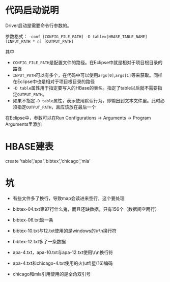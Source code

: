 # 代码启动说明

Driver启动是需要命令行参数的。

参数格式：
`-conf [CONFIG_FILE_PATH] -D table=[HBASE_TABLE_NAME] [INPUT_PATH * n] [OUTPUT_PATH]`

其中
- `CONFIG_FILE_PATH`是配置文件的路径。在Eclipse中就是相对于项目根目录的路径
- `INPUT_PATH`可以有多个，在代码中可以使用`args[0]`,`args[1]`等来获取。同样在Eclipse中也是相对于项目根目录的路径
- `-D table`属性用于指定要写入的HBase的表名。指定了table以后就不需要指定`OUTPUT_PATH`。
- 如果不指定`-D table`属性，表示使用默认行为，即输出到文本文件里。此时必须指定`OUTPUT_PATH`，且应该放在最后一个

在Eclipse中，参数可以在Run Configurations -> Arguments -> Program Arguments里添加

# HBASE建表
create 'table','apa','bibtex','chicago','mla'
# 坑

- 有些文件多了换行，导致map会读进来空行，这个要处理

- bibtex-04.txt第97行什么鬼，而且还缺数据，只有156个（数据间空两行）

- bibtex-06.txt缺一条

- bibtex-10.txt与12.txt使用的是windows的\r\n换行符

- bibtex-12.txt多了一条数据

- apa-4.txt，apa-10.txt与apa-12.txt使用\r\n换行符

- apa-4.txt和chicago-4.txt使用的火(utf)星(16)编码

- chicago和mla引用使用的是全角双引号
